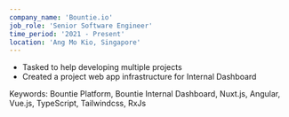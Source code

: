 ```yaml
---
company_name: 'Bountie.io'
job_role: 'Senior Software Engineer'
time_period: '2021 - Present'
location: 'Ang Mo Kio, Singapore'
---
```


- Tasked to help developing multiple projects
- Created a project web app infrastructure for Internal Dashboard

Keywords: Bountie Platform, Bountie Internal Dashboard,
Nuxt.js, Angular, Vue.js, TypeScript, Tailwindcss, RxJs
